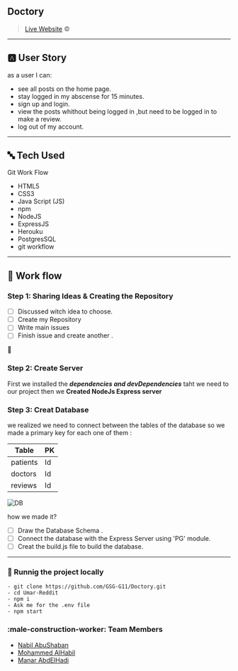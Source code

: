 ## Doctory

> [Live Website](https://gsg-doctory.herokuapp.com/) :copyright:
---
## :a: User Story
as a user I can:
- see all posts on the home page.
- stay logged in my abscense for 15 minutes.
- sign up and login.
- view the posts whithout being logged in ,but need to be logged in to make a review.
- log out of my account.

---
## :abc: Tech Used

 Git Work Flow
- HTML5
- CSS3
- Java Script (JS)
- npm 
- NodeJS
- ExpressJS
- Herouku
- PostgresSQL
- git workflow


---
## :memo: Work flow

### Step 1: Sharing Ideas & Creating the Repository

- [ ] Discussed witch idea to choose.
- [ ] Create my Repository
- [ ] Write  main issues
- [ ] Finish issue and create another .

:rocket: 

### Step 2: Create Server

First we installed the ***dependencies and devDependencies*** taht we need to our project then we **Created NodeJs Express server** 


### Step 3: Creat Database

we realized we need to connect between the tables of the database so we made a primary key for each one of them :

| Table               | PK                      |
| -----------------   |:----------------------- |
| patients            | Id                      |
| doctors             | Id                     |
| reviews             | Id                      |


![DB](https://media.discordapp.net/attachments/953220909500620813/953675768855146616/unknown.png?width=833&height=400)

how we made it?

- [ ] Draw the Database Schema .
- [ ] Connect the database with the Express Server using 'PG' module.
- [ ] Creat the build.js file to build the database.

---
### :hotel: Runnig the project locally


```
- git clone https://github.com/GSG-G11/Doctory.git
- cd Umar-Reddit
- npm i
- Ask me for the .env file
- npm start
```

### :male-construction-worker: Team Members

- [Nabil AbuShaban](https://github.com/nabilramy)
- [Mohammed AlHabil](https://github.com/MohammadAlHabil)
- [Manar AbdElHadi](https://github.com/manar-abed)

